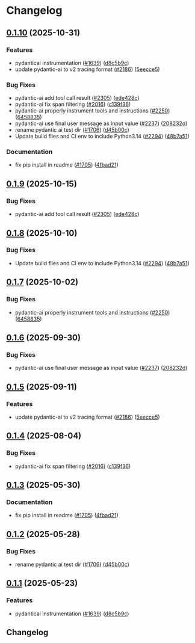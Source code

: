 # Changelog

## [0.1.10](https://github.com/kausmeows/openinference/compare/python-openinference-instrumentation-pydantic-ai-v0.1.9...python-openinference-instrumentation-pydantic-ai-v0.1.10) (2025-10-31)


### Features

* pydanticai instrumentation ([#1639](https://github.com/kausmeows/openinference/issues/1639)) ([d8c5b9c](https://github.com/kausmeows/openinference/commit/d8c5b9cdf793dcce247b2ea852c28eba3a1989bc))
* update pydantic-ai to v2 tracing format ([#2186](https://github.com/kausmeows/openinference/issues/2186)) ([5eecce5](https://github.com/kausmeows/openinference/commit/5eecce5c648d710d3ad9397e23773096e5903352))


### Bug Fixes

* pydantic-ai add tool call result ([#2305](https://github.com/kausmeows/openinference/issues/2305)) ([ede428c](https://github.com/kausmeows/openinference/commit/ede428cc5653b1c8d89c6ba68753a1a57fb2bacd))
* pydantic-ai fix span filtering ([#2016](https://github.com/kausmeows/openinference/issues/2016)) ([c139f36](https://github.com/kausmeows/openinference/commit/c139f3677233fb7c76b0b2bff5b4a2dafe1921dc))
* pydantic-ai properly instrument tools and instructions ([#2250](https://github.com/kausmeows/openinference/issues/2250)) ([6458835](https://github.com/kausmeows/openinference/commit/64588357d31137dafcd855c9c610ce241dcd0519))
* pydantic-ai use final user message as input value ([#2237](https://github.com/kausmeows/openinference/issues/2237)) ([208232d](https://github.com/kausmeows/openinference/commit/208232dfd6d47e8123beea41c47c8fc556012325))
* rename pydantic ai test dir ([#1706](https://github.com/kausmeows/openinference/issues/1706)) ([d45b00c](https://github.com/kausmeows/openinference/commit/d45b00cce1d5960e090dac3801a914523fb0355c))
* Update build flies and CI env to include Python3.14  ([#2294](https://github.com/kausmeows/openinference/issues/2294)) ([48b7a51](https://github.com/kausmeows/openinference/commit/48b7a515cde2180f590a5a370a73d5ce1c73501d))


### Documentation

* fix pip install in readme ([#1705](https://github.com/kausmeows/openinference/issues/1705)) ([4fbad21](https://github.com/kausmeows/openinference/commit/4fbad21f700325af4cd5d314881ec004a859bdf8))

## [0.1.9](https://github.com/Arize-ai/openinference/compare/python-openinference-instrumentation-pydantic-ai-v0.1.8...python-openinference-instrumentation-pydantic-ai-v0.1.9) (2025-10-15)


### Bug Fixes

* pydantic-ai add tool call result ([#2305](https://github.com/Arize-ai/openinference/issues/2305)) ([ede428c](https://github.com/Arize-ai/openinference/commit/ede428cc5653b1c8d89c6ba68753a1a57fb2bacd))

## [0.1.8](https://github.com/Arize-ai/openinference/compare/python-openinference-instrumentation-pydantic-ai-v0.1.7...python-openinference-instrumentation-pydantic-ai-v0.1.8) (2025-10-10)


### Bug Fixes

* Update build flies and CI env to include Python3.14  ([#2294](https://github.com/Arize-ai/openinference/issues/2294)) ([48b7a51](https://github.com/Arize-ai/openinference/commit/48b7a515cde2180f590a5a370a73d5ce1c73501d))

## [0.1.7](https://github.com/Arize-ai/openinference/compare/python-openinference-instrumentation-pydantic-ai-v0.1.6...python-openinference-instrumentation-pydantic-ai-v0.1.7) (2025-10-02)


### Bug Fixes

* pydantic-ai properly instrument tools and instructions ([#2250](https://github.com/Arize-ai/openinference/issues/2250)) ([6458835](https://github.com/Arize-ai/openinference/commit/64588357d31137dafcd855c9c610ce241dcd0519))

## [0.1.6](https://github.com/Arize-ai/openinference/compare/python-openinference-instrumentation-pydantic-ai-v0.1.5...python-openinference-instrumentation-pydantic-ai-v0.1.6) (2025-09-30)


### Bug Fixes

* pydantic-ai use final user message as input value ([#2237](https://github.com/Arize-ai/openinference/issues/2237)) ([208232d](https://github.com/Arize-ai/openinference/commit/208232dfd6d47e8123beea41c47c8fc556012325))

## [0.1.5](https://github.com/Arize-ai/openinference/compare/python-openinference-instrumentation-pydantic-ai-v0.1.4...python-openinference-instrumentation-pydantic-ai-v0.1.5) (2025-09-11)


### Features

* update pydantic-ai to v2 tracing format ([#2186](https://github.com/Arize-ai/openinference/issues/2186)) ([5eecce5](https://github.com/Arize-ai/openinference/commit/5eecce5c648d710d3ad9397e23773096e5903352))

## [0.1.4](https://github.com/Arize-ai/openinference/compare/python-openinference-instrumentation-pydantic-ai-v0.1.3...python-openinference-instrumentation-pydantic-ai-v0.1.4) (2025-08-04)


### Bug Fixes

* pydantic-ai fix span filtering ([#2016](https://github.com/Arize-ai/openinference/issues/2016)) ([c139f36](https://github.com/Arize-ai/openinference/commit/c139f3677233fb7c76b0b2bff5b4a2dafe1921dc))

## [0.1.3](https://github.com/Arize-ai/openinference/compare/python-openinference-instrumentation-pydantic-ai-v0.1.2...python-openinference-instrumentation-pydantic-ai-v0.1.3) (2025-05-30)


### Documentation

* fix pip install in readme ([#1705](https://github.com/Arize-ai/openinference/issues/1705)) ([4fbad21](https://github.com/Arize-ai/openinference/commit/4fbad21f700325af4cd5d314881ec004a859bdf8))

## [0.1.2](https://github.com/Arize-ai/openinference/compare/python-openinference-instrumentation-pydantic-ai-v0.1.1...python-openinference-instrumentation-pydantic-ai-v0.1.2) (2025-05-28)


### Bug Fixes

* rename pydantic ai test dir ([#1706](https://github.com/Arize-ai/openinference/issues/1706)) ([d45b00c](https://github.com/Arize-ai/openinference/commit/d45b00cce1d5960e090dac3801a914523fb0355c))

## [0.1.1](https://github.com/Arize-ai/openinference/compare/python-openinference-instrumentation-pydantic-ai-v0.1.0...python-openinference-instrumentation-pydantic-ai-v0.1.1) (2025-05-23)


### Features

* pydanticai instrumentation ([#1639](https://github.com/Arize-ai/openinference/issues/1639)) ([d8c5b9c](https://github.com/Arize-ai/openinference/commit/d8c5b9cdf793dcce247b2ea852c28eba3a1989bc))

## Changelog
